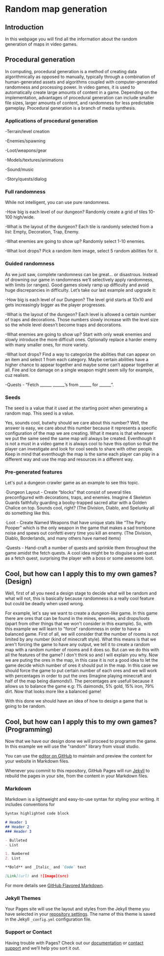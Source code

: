 # Random map generation

## Introduction

In this webpage you will find all the information about the random generation of maps in video games.

## Procedural generation

In computing, procedural generation is a method of creating data algorithmically as opposed to manually, typically through a combination of human-generated assets and algorithms coupled with computer-generated randomness and processing power. In video games, it is used to automatically create large amounts of content in a game. Depending on the implementation, advantages of procedural generation can include smaller file sizes, larger amounts of content, and randomness for less predictable gameplay. Procedural generation is a branch of media synthesis.

### Applications of procedural generation

-Terrain/level creation

-Enemies/spawning

-Loot/weapons/gear

-Models/textures/animations

-Sound/music

-Story/quests/dialog

### Full randomness

While not intelligent, you can use pure randomness.

-How big is each level of our dungeon? Randomly create a grid of tiles 10-100 high/wide.

-What is the layout of the dungeon? Each tile is randomly selected from a list: Empty, Decoration, Trap, Enemy.

-What enemies are going to show up? Randomly select 1-10 enemies.

-What loot drops? Pick a random item image, select 5 random abilities for it.

### Guided randomness

As we just saw, complete randomness can be great… or disastrous. Instead of drowning our game in randomness we’ll selectively apply randomness, with limits (or ranges). Good games slowly ramp up difficulty and avoid huge discrepancies in difficulty. Let’s take our last example and upgrade it:

-How big is each level of our Dungeon? The level grid starts at 10x10 and gets increasingly bigger as the player progresses.

-What is the layout of the dungeon? Each level is allowed a certain number of traps and decorations. Those numbers slowly increase with  the level size so the whole level doesn’t become traps and decorations.

-What enemies are going to show up? Start with only weak enemies and slowly introduce the more difficult ones. Optionally replace a harder enemy with many smaller ones, for more variety.

-What loot drops? Find a way to categorize the abilities that can appear on an item and select 1 from each category. Maybe certain abilities have a higher chance to appear together and maybe some can’t appear together at all. Fire and Ice damage on a single weapon might seem silly for example, cuz realism.

-Quests - “Fetch ______ ______’s from ______ for ______”.

### Seeds

The seed is a value that it used at the starting point when generating a random map. This seed is a value.

Yes, sounds cool, butwhy should we care about this number? Well, the answer is easy, we care about this number because it represents a specific configuration of the map we are creating. What it means is that whenever we put the same seed the same map will always be created. Eventhough it is not a must in a video game it is always cool to have this option so that the player can investigate and look for cool seeds to share with other people. Keep in mind that eventhough the map is the same each player can play in a different way and use the map and resources in a different way.

### Pre-generated features

Let's put a dungeon crawler game as an example to see this topic.

·Dungeon Layout - Create “blocks” that consist of several tiles preconfigured with decorations, traps, and enemies. Imagine 4 Skeleton Guards faithfully guarding a booby-trapped sacred altar with a Golden Chalice on top. Sounds cool, right? (The Division, Diablo, and Spelunky all do something like this.

·Loot - Create Named Weapons that have unique stats like “The Party Pooper” which is the only weapon in the game that makes a sad trombone noise and spews out confetti every time you kill an enemy. (The Division, Diablo, Borderlands, and many others have named items)

·Quests - Hand-craft a number of quests and sprinkle them throughout the game amidst the fetch quests. A cool idea might be to disguise a set-quest as a fetch quest, surprising the player with a boss or some awesome loot.


## Cool, but how can I apply this to my own games? (Design)

Well, first of all you need a design stage to decide what will be random and what will not, this is basically because randomness is a really cool feature but could be deadly when used wrong.

For example, let's say we want to create a dungeon-like game. In this game there are ores that can be found in the mines, enemies, and drops/loots (apart from other things that we won't consider in this example).
So, with this example we will learn to "force" randomness in order to have a balanced game.
First of all, we will consider that the number of rooms is not limited by any number (kind of minecraft style). What this means is that we aren't forcing the game to have any output, we tell it to create a random map with a random number of rooms and it does so. But can we do this with all the features of the game? I don't think so and I will explain you why.
Now we are puting the ores in the map, in this case it is not a good idea to let the game decide which number of ores it should put in the map. In this case we should force the game to put certain number of each ores and we will work with percentages in order to put the ores (Imagine playing minecraft and half of the map being diamonds!). The percentages are usefull because it allows us to balance the game e.g: 1% daimonds, 5% gold, 15% iron, 79% dirt. Now that looks more like a balanced game!

With this done we should have an idea of how to design a game that is going to be random.

## Cool, but how can I apply this to my own games? (Programming)

Now that we have our design done we will proceed to programm the game. In this example we will use the "random" library from visual studio.





You can use the [editor on GitHub](https://github.com/LordUnicorn31/Random_map_generation/edit/master/README.md) to maintain and preview the content for your website in Markdown files.

Whenever you commit to this repository, GitHub Pages will run [Jekyll](https://jekyllrb.com/) to rebuild the pages in your site, from the content in your Markdown files.

### Markdown

Markdown is a lightweight and easy-to-use syntax for styling your writing. It includes conventions for

```markdown
Syntax highlighted code block

# Header 1
## Header 2
### Header 3

- Bulleted
- List

1. Numbered
2. List

**Bold** and _Italic_ and `Code` text

[Link](url) and ![Image](src)
```

For more details see [GitHub Flavored Markdown](https://guides.github.com/features/mastering-markdown/).

### Jekyll Themes

Your Pages site will use the layout and styles from the Jekyll theme you have selected in your [repository settings](https://github.com/LordUnicorn31/Random_map_generation/settings). The name of this theme is saved in the Jekyll `_config.yml` configuration file.

### Support or Contact

Having trouble with Pages? Check out our [documentation](https://help.github.com/categories/github-pages-basics/) or [contact support](https://github.com/contact) and we’ll help you sort it out.
